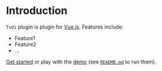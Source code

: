 # Introduction

`TvUi` plugin is plugin for [Vue.js](http://vuejs.org).
Features include:

- Feature1
- Feature2
- ...

[Get started](./started/) or play with the [demo](https://github.com/zhagqn/tv-ui/tree/dev/demo) (see [`README.md`](https://github.com/zhagqn/tv-ui/) to run them).
